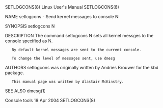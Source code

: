 SETLOGCONS(8)                                                                                Linux User's Manual                                                                                SETLOGCONS(8)



NAME
       setlogcons - Send kernel messages to console N

SYNOPSIS
       setlogcons N


DESCRIPTION
       The command setlogcons N sets all kernel messges to the console specified as N.

       By default kernel messages are sent to the current console.

       To change the level of messages sent, use dmesg


AUTHORS
       setlogcons was originally written by Andries Brouwer for the kbd package.

       This manual page was written by Alastair McKinstry.

SEE ALSO
       dmesg(1)



Console tools                                                                                    18 Apr 2004                                                                                    SETLOGCONS(8)
